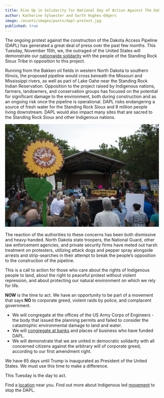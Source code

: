 ```yaml
---
title: Rise Up in Solidarity for National Day of Action Against The Dakota Access Pipeline
author: Katherine Sylwester and Garth Hughes-Odgers
image: /assets/images/posts/dapl-protest.jpg
published: true
---
```


The ongoing protest against the construction of the Dakota Access Pipeline (DAPL) has generated a great deal of press over the past few months. This Tuesday, November 15th, we, the outraged of the United States will demonstrate our [nationwide solidarity](https://actionnetwork.org/event_campaigns/nov-15-nodapl-day-of-action-at-army-corps-of-engineers) with the people of the Standing Rock Sioux Tribe in opposition to this project.

Running from the Bakken oil fields in western North Dakota to southern Illinois, the proposed pipeline would cross beneath the Missouri and Mississippi rivers, as well as part of Lake Oahe near the Standing Rock Indian Reservation. Opposition to the project raised by Indigenous nations, farmers, landowners, and conservation groups has focused on the potential for significant damage to the environment, both during construction and as an ongoing risk once the pipeline is operational. DAPL risks endangering a source of fresh water for the Standing Rock Sioux and 8 million people living downstream. DAPL would also impact many sites that are sacred to the Standing Rock Sioux and other Indigenous nations.

![Crowd of peaceful protestors at the demonstration against DAPL](/assets/images/posts/dapl-flower.jpg)

The reaction of the authorities to these concerns has been both dismissive and heavy-handed. North Dakota state troopers, the National Guard, other law enforcement agencies, and private security firms have meted out harsh treatment on protesters, utilizing attack dogs and pepper spray alongside arrests and strip-searches in their attempt to break the people’s opposition to the construction of the pipeline.

This is a call to action for those who care about the rights of Indigenous people to land, about the right to peaceful protest without violent repression, and about protecting our natural environment on which we rely for life.

**NOW** is the time to act. We have an opportunity to be part of a movement that says **NO** to corporate greed, violent raids by police, and complacent government.

 - We will  congregate at the offices of the US Army Corps of Engineers - the body that issued the planning permits and failed to consider the catastrophic environmental damage to land and water.
 - We will [congregate at banks](https://www.google.com/maps/d/viewer?mid=1No5ksK9HNGmvwyLYPbJAYuuK9H0&ll=17.182552304096777,-84.51124379999999&z=2) and places of business who have funded DAPL.
 - We will demonstrate that we are united in democratic solidarity with all concerned citizens against the arbitrary will of corporate greed, according to our first amendment right.

We have 65 days until Trump is inaugurated as President of the United States. We must use this time to make a difference.

This Tuesday is the day to act.

Find a [location](https://actionnetwork.org/event_campaigns/nov-15-nodapl-day-of-action-at-army-corps-of-engineer) near you.
Find out more about Indigenous led [movement](https://nodaplsolidarity.org/) to stop the DAPL.
